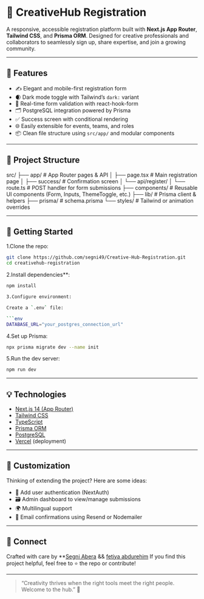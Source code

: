 # 🎨 CreativeHub Registration

A responsive, accessible registration platform built with **Next.js App Router**, **Tailwind CSS**, and **Prisma ORM**. Designed for creative professionals and collaborators to seamlessly sign up, share expertise, and join a growing community.

---

## 🚀 Features

- ✍️ Elegant and mobile-first registration form
- 🌒 Dark mode toggle with Tailwind’s `dark:` variant
- 🔁 Real-time form validation with react-hook-form
- 🗂 PostgreSQL integration powered by Prisma
- ✅ Success screen with conditional rendering
- 🌐 Easily extensible for events, teams, and roles
- 📦 Clean file structure using `src/app/` and modular components

---

## 📂 Project Structure

src/
├── app/             # App Router pages & API
│   ├── page.tsx     # Main registration page
│   ├── success/     # Confirmation screen
│   └── api/register/
│       └── route.ts # POST handler for form submissions
├── components/      # Reusable UI components (Form, Inputs, ThemeToggle, etc.)
├── lib/             # Prisma client & helpers
├── prisma/          # schema.prisma
└── styles/          # Tailwind or animation overrides

---

## 🧪 Getting Started

1.Clone the repo:

```bash
git clone https://github.com/segni49/Creative-Hub-Registration.git
cd creativehub-registration
```

2.Install dependencies**:

```bash
npm install

3.Configure environment:

Create a `.env` file:

```env
DATABASE_URL="your_postgres_connection_url"
```

4.Set up Prisma:

```bash
npx prisma migrate dev --name init
```

5.Run the dev server:

```bash
npm run dev
```

---

## 💡 Technologies

- [Next.js 14 (App Router)](https://nextjs.org/)
- [Tailwind CSS](https://tailwindcss.com/)
- [TypeScript](https://www.typescriptlang.org/)
- [Prisma ORM](https://www.prisma.io/)
- [PostgreSQL](https://www.postgresql.org/)
- [Vercel](https://vercel.com/) (deployment)

---

## 🧠 Customization

Thinking of extending the project? Here are some ideas:

- 🎯 Add user authentication (NextAuth)
- 🗃 Admin dashboard to view/manage submissions
- 🌍 Multilingual support
- 📧 Email confirmations using Resend or Nodemailer

---

## 👋 Connect

Crafted with care by **[Segni Abera](https://github.com/Segni49) && [fetiya abdurehim]()
If you find this project helpful, feel free to ⭐️ the repo or contribute!

---

> “Creativity thrives when the right tools meet the right people. Welcome to the hub.” 🌟


